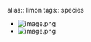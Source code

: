 alias:: limon
tags:: species

- ![image.png](https://peach-geographical-bat-397.mypinata.cloud/ipfs/QmYmfRnd4iTea3fiTpCDLFgvQbJyBAwzFJauRakXhnFQQo)
- ![image.png](https://peach-geographical-bat-397.mypinata.cloud/ipfs/QmcJGeX8wYZMwzvqeDSA4ZPVR1g4NS9ikEUF2zVpDpEH4Z)